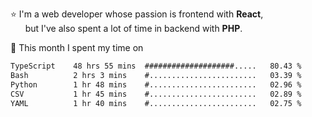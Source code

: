 ⭐ I'm a web developer whose passion is frontend with <b>React</b>,<br/>
&nbsp; &nbsp; &nbsp; but I've also spent a lot of time in backend with <b>PHP</b>.

📅 This month I spent my time on

<!--START_SECTION:waka-->

```txt
TypeScript    48 hrs 55 mins  ####################.....   80.43 %
Bash          2 hrs 3 mins    #........................   03.39 %
Python        1 hr 48 mins    #........................   02.96 %
CSV           1 hr 45 mins    #........................   02.89 %
YAML          1 hr 40 mins    #........................   02.75 %
```

<!--END_SECTION:waka-->
